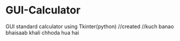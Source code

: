 # GUI-Calculator
GUI standard calculator using Tkinter(python)
//created
//kuch banao bhaisaab khali chhoda hua hai
